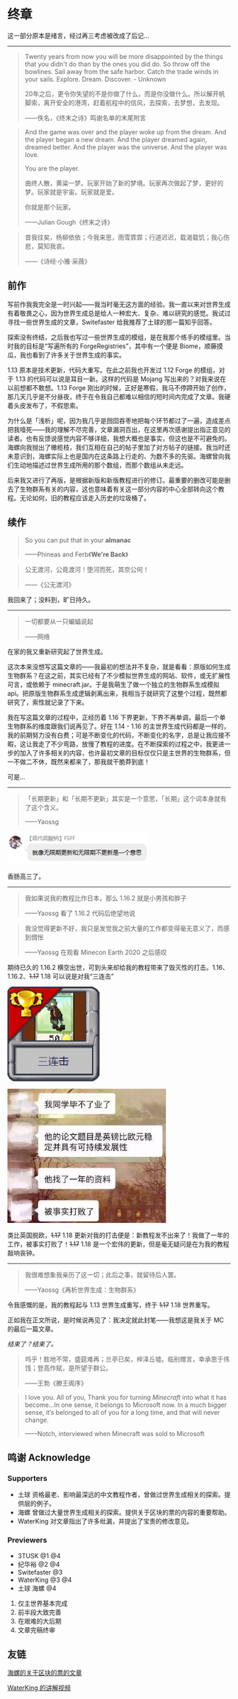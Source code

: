 # 终章

这一部分原本是绪言，经过再三考虑被改成了后记...

-----

> Twenty years from now you will be more disappointed by the things that you didn't do than by the ones you did do. So throw off the bowlines. Sail away from the safe harbor. Catch the trade winds in your sails. Explore. Dream. Discover. - Unknown
>
> 20年之后，更令你失望的不是你做了什么，而是你没做什么。所以解开帆脚索，离开安全的港湾，赶着航程中的信风，去探索，去梦想，去发现。
>
> ——佚名，《终末之诗》鸣谢名单的末尾附言

> And the game was over and the player woke up from the dream. And the player began a new dream. And the player dreamed again, dreamed better. And the player was the universe. And the player was love.
>
> You are the player.
>
> 曲终人散，黄粱一梦。玩家开始了新的梦境。玩家再次做起了梦，更好的梦。玩家就是宇宙。玩家就是爱。
>
> 你就是那个玩家。
>
> ——Julian Gough《终末之诗》

> 昔我往矣，杨柳依依；今我来思，雨雪霏霏；行道迟迟，载渴载饥；我心伤悲，莫知我哀。
>
> ——《诗经·小雅·采薇》

## 前作

写前作我我完全是一时兴起——我当时毫无这方面的经验。我一直以来对世界生成有着敬畏之心，因为世界生成总是给人一种宏大、复杂、难以研究的感觉。我试过寻找一些世界生成的文章，Switefaster 给我推荐了土球的那一篇知乎回答。

探索没有终结，之后我也写过一些世界生成的模组，是在我那个练手的模组里。当时我的目标是“写遍所有的 ForgeRegistries”，其中有一个便是 Biome，顺藤摸瓜，我也看到了许多关于世界生成的事实。

1.13 原本是技术更新，代码大重写。在此之前我也开发过 1.12 Forge 的模组，对于 1.13 的代码可以说是耳目一新。这样的代码是 Mojang 写出来的？对我来说在以前想都不敢想。1.13 Forge 刚出的时候，正好是寒假，我马不停蹄开始了创作，那几天几乎是不分昼夜，终于在令我自己都难以相信的短时间内完成了文章。我硬着头皮发布了，不假思索。

为什么是「浅析」呢，因为我几乎是囫囵吞枣地把每个环节都过了一遍，造成差点把我噎死——我的理解不尽完善，文章漏洞百出，在这里再次感谢提出指正意见的读者。也有反馈说感觉内容不够详细，我想大概也是事实，但这也是不可避免的。海螺向我抛出了橄榄枝，我们互相在自己的帖子里加了对方帖子的链接。我当时还未意识到，海螺实际上也是国内在这条路上行走的、为数不多的先驱。海螺曾向我们生动地描述过世界生成所用的那个数组，而那个数组从未走远。

后来我又进行了再版，是根据新版和新版教程进行的修订。最重要的删改可能是删去了生物群系有关的内容，这也意味着有关这一部分内容的中心全部转向这个教程。无论如何，旧的教程应该走入历史的垃圾桶了。

## 续作

> So you can put that in your **almanac**
>
> ——Phineas and Ferb《**We're Back**》

> 公无渡河，公竟渡河！堕河而死，其奈公何！
>
> ——《公无渡河》

我回来了；没料到，旷日持久。

-----

> 一切都要从一只蝙蝠说起
>
> ——网络

在家的我又重新研究起了世界生成。

这次本来没想写这篇文章的——我最初的想法并不复杂，就是看看：原版如何生成生物群系？在这之前，其实已经有了不少模拟世界生成的网站、软件，或无扩展性可言，或依赖于 minecraft.jar。于是我萌生了做一个独立的生物群系生成模拟 api。把原版生物群系生成逻辑剥离出来，我相当于就研究了这整个过程，既然都研究了，索性就记录了下来。

我在写这篇文章的过程中，正经历着 1.16 下界更新，下界不再单调，最后一个单生物群系的维度跟我们说再见了。好在 1.14 - 1.16 的主世界生成代码都是一样的，我的前期努力没有白费；可是不断变化的代码，不断变化的名字，总是让我应接不暇，这让我走了不少弯路，放慢了教程的进度。在不断探索的过程之中，我更进一步的加入了许多相关的内容，也许最初文章的目标仅仅只是主世界的生物群系，但一不做二不休，既然来都来了，那我就干脆莽到底！

可是...

-----

> 「长期更新」和「长期不更新」其实是一个意思，「长期」这个词本身就有了这个含义。
>
> ——Yaossg

![](<resources/quotes/SF's sigh.png>)

香肠高三了。

-----

> 我如果说我的教程比作日本，那么 1.16.2 就是小男孩和胖子
>
> ——Yaossg 看了 1.16.2 代码后绝望地说

> 我没觉得更新不好，我只是发觉我之前大量的工作都变得毫无意义了，而感到惆怅
>
> ——Yaossg 在观看 Minecon Earth 2020 之后感叹

期待已久的 1.16.2 横空出世，可到头来却给我的教程带来了毁灭性的打击。1.16、1.16.2、~~1.17~~ 1.18 可以说是对我“三连击”

![](resources/trio.png)

![](resources/quotes/Brexit.png)

类比英国脱欧，~~1.17~~ 1.18 更新对我的打击便是：新教程发不出来了！我做了一年的工作，被事实打败了！~~1.17~~ 1.18 是一个宏伟的更新，但是毫无疑问是在为我的教程敲响丧钟。

-----

>我很难想象我亲历了这一切；此后之事，就留待后人罢。
>
>——Yaossg《再析世界生成：生物群系》

令我感慨的是，我的教程起与 1.13 世界生成重写，终于 ~~1.17~~ 1.18 世界重写。

正如我在正文所说，是时候说再见了：我决定就此封笔——我想这是我关于 MC 的最后一篇文章。

_结束了？结束了。_

> 呜乎！胜地不常，盛筵难再；兰亭已矣，梓泽丘墟。临别赠言，幸承恩于伟饯；登高作赋，是所望于群公。
>
> ——王勃《滕王阁序》

> I love you. All of you, Thank you for turning *Minecraft* into what it has become...In one sense, it belongs to Microsoft now. In a much bigger sense, it’s belonged to all of you for a long time, and that will never change.
>
> ——Notch, interviewed when Minecraft was sold to Microsoft

## 鸣谢 Acknowledge

### Supporters

- 土球 资格最老、影响最深远的中文教程作者，曾做过世界生成相关的探索。提供层的例子。
- 海螺 曾做过大量世界生成相关的探索。提供关于区块的票的内容的重要帮助。
- WaterKing 对文章指出了许多纰漏，并提出了宝贵的修改意见。

### Previewers

- 3TUSK @1 @4
- 纪华裕 @2 @4
- Switefaster @3
- WaterKing @3 @4
- 土球 海螺  @4

1. 仅主世界基本完成
2. 前半段大致完善
3. 在艰难的大后期
4. 文章完稿终审

## 友链

[海螺的关于区块的票的文章](https://izzel.io/2020/09/09/chunks-and-tickets/)

[WaterKing 的讲解视频](https://www.bilibili.com/video/BV12g41177pg)
